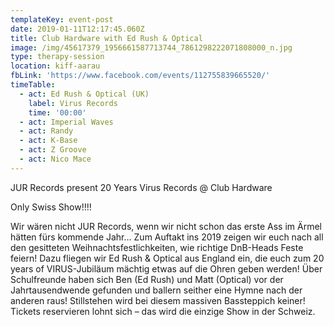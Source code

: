 ```yaml
---
templateKey: event-post
date: 2019-01-11T12:17:45.060Z
title: Club Hardware with Ed Rush & Optical
image: /img/45617379_1956661587713744_7861298222071808000_n.jpg
type: therapy-session
location: kiff-aarau
fbLink: 'https://www.facebook.com/events/112755839665520/'
timeTable:
  - act: Ed Rush & Optical (UK)
    label: Virus Records
    time: '00:00'
  - act: Imperial Waves
  - act: Randy
  - act: K-Base
  - act: Z Groove
  - act: Nico Mace
---
```

JUR Records present 20 Years Virus Records @ Club Hardware

Only Swiss Show!!!!

Wir wären nicht JUR Records, wenn wir nicht schon das erste Ass im Ärmel hätten fürs kommende Jahr… Zum Auftakt ins 2019 zeigen wir euch nach all den gesitteten Weihnachtsfestlichkeiten, wie richtige DnB-Heads Feste feiern! Dazu fliegen wir Ed Rush & Optical aus England ein, die euch zum 20 years of VIRUS-Jubiläum mächtig etwas auf die Ohren geben werden! Über Schulfreunde haben sich Ben (Ed Rush) und Matt (Optical) vor der Jahrtausendwende gefunden und ballern seither eine Hymne nach der anderen raus! Stillstehen wird bei diesem massiven Bassteppich keiner! Tickets reservieren lohnt sich – das wird die einzige Show in der Schweiz.
